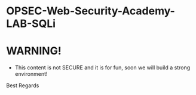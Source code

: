 # OPSEC-Web-Security-Academy-LAB-SQLi

# WARNING! 

- This content is not SECURE and it is for fun, soon we will build a strong environment! 

Best Regards
